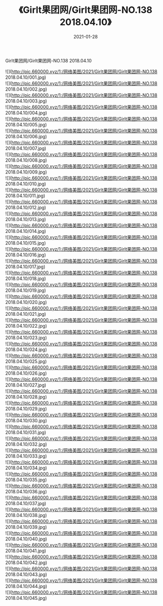 ﻿---
layout: post
title:  《Girlt果团网/Girlt果团网-NO.138 2018.04.10》
date:   2021-01-28
img: http://pic.660000.xyz/1:/网络美图/2021/Girlt果团网/Girlt果团网-NO.138 2018.04.10/000.jpg
categories: [美女, 清纯, 唯美]
---

Girlt果团网/Girlt果团网-NO.138 2018.04.10

 ![](http://pic.660000.xyz/1:/网络美图/2021/Girlt果团网/Girlt果团网-NO.138 2018.04.10/001.jpg) <br>![](http://pic.660000.xyz/1:/网络美图/2021/Girlt果团网/Girlt果团网-NO.138 2018.04.10/002.jpg) <br>![](http://pic.660000.xyz/1:/网络美图/2021/Girlt果团网/Girlt果团网-NO.138 2018.04.10/003.jpg) <br>![](http://pic.660000.xyz/1:/网络美图/2021/Girlt果团网/Girlt果团网-NO.138 2018.04.10/004.jpg) <br>![](http://pic.660000.xyz/1:/网络美图/2021/Girlt果团网/Girlt果团网-NO.138 2018.04.10/005.jpg) <br>![](http://pic.660000.xyz/1:/网络美图/2021/Girlt果团网/Girlt果团网-NO.138 2018.04.10/006.jpg) <br>![](http://pic.660000.xyz/1:/网络美图/2021/Girlt果团网/Girlt果团网-NO.138 2018.04.10/007.jpg) <br>![](http://pic.660000.xyz/1:/网络美图/2021/Girlt果团网/Girlt果团网-NO.138 2018.04.10/008.jpg) <br>![](http://pic.660000.xyz/1:/网络美图/2021/Girlt果团网/Girlt果团网-NO.138 2018.04.10/009.jpg) <br>![](http://pic.660000.xyz/1:/网络美图/2021/Girlt果团网/Girlt果团网-NO.138 2018.04.10/010.jpg) <br>![](http://pic.660000.xyz/1:/网络美图/2021/Girlt果团网/Girlt果团网-NO.138 2018.04.10/011.jpg) <br>![](http://pic.660000.xyz/1:/网络美图/2021/Girlt果团网/Girlt果团网-NO.138 2018.04.10/012.jpg) <br>![](http://pic.660000.xyz/1:/网络美图/2021/Girlt果团网/Girlt果团网-NO.138 2018.04.10/013.jpg) <br>![](http://pic.660000.xyz/1:/网络美图/2021/Girlt果团网/Girlt果团网-NO.138 2018.04.10/014.jpg) <br>![](http://pic.660000.xyz/1:/网络美图/2021/Girlt果团网/Girlt果团网-NO.138 2018.04.10/015.jpg) <br>![](http://pic.660000.xyz/1:/网络美图/2021/Girlt果团网/Girlt果团网-NO.138 2018.04.10/016.jpg) <br>![](http://pic.660000.xyz/1:/网络美图/2021/Girlt果团网/Girlt果团网-NO.138 2018.04.10/017.jpg) <br>![](http://pic.660000.xyz/1:/网络美图/2021/Girlt果团网/Girlt果团网-NO.138 2018.04.10/018.jpg) <br>![](http://pic.660000.xyz/1:/网络美图/2021/Girlt果团网/Girlt果团网-NO.138 2018.04.10/019.jpg) <br>![](http://pic.660000.xyz/1:/网络美图/2021/Girlt果团网/Girlt果团网-NO.138 2018.04.10/020.jpg) <br>![](http://pic.660000.xyz/1:/网络美图/2021/Girlt果团网/Girlt果团网-NO.138 2018.04.10/021.jpg) <br>![](http://pic.660000.xyz/1:/网络美图/2021/Girlt果团网/Girlt果团网-NO.138 2018.04.10/022.jpg) <br>![](http://pic.660000.xyz/1:/网络美图/2021/Girlt果团网/Girlt果团网-NO.138 2018.04.10/023.jpg) <br>![](http://pic.660000.xyz/1:/网络美图/2021/Girlt果团网/Girlt果团网-NO.138 2018.04.10/024.jpg) <br>![](http://pic.660000.xyz/1:/网络美图/2021/Girlt果团网/Girlt果团网-NO.138 2018.04.10/025.jpg) <br>![](http://pic.660000.xyz/1:/网络美图/2021/Girlt果团网/Girlt果团网-NO.138 2018.04.10/026.jpg) <br>![](http://pic.660000.xyz/1:/网络美图/2021/Girlt果团网/Girlt果团网-NO.138 2018.04.10/027.jpg) <br>![](http://pic.660000.xyz/1:/网络美图/2021/Girlt果团网/Girlt果团网-NO.138 2018.04.10/028.jpg) <br>![](http://pic.660000.xyz/1:/网络美图/2021/Girlt果团网/Girlt果团网-NO.138 2018.04.10/029.jpg) <br>![](http://pic.660000.xyz/1:/网络美图/2021/Girlt果团网/Girlt果团网-NO.138 2018.04.10/030.jpg) <br>![](http://pic.660000.xyz/1:/网络美图/2021/Girlt果团网/Girlt果团网-NO.138 2018.04.10/031.jpg) <br>![](http://pic.660000.xyz/1:/网络美图/2021/Girlt果团网/Girlt果团网-NO.138 2018.04.10/032.jpg) <br>![](http://pic.660000.xyz/1:/网络美图/2021/Girlt果团网/Girlt果团网-NO.138 2018.04.10/033.jpg) <br>![](http://pic.660000.xyz/1:/网络美图/2021/Girlt果团网/Girlt果团网-NO.138 2018.04.10/034.jpg) <br>![](http://pic.660000.xyz/1:/网络美图/2021/Girlt果团网/Girlt果团网-NO.138 2018.04.10/035.jpg) <br>![](http://pic.660000.xyz/1:/网络美图/2021/Girlt果团网/Girlt果团网-NO.138 2018.04.10/036.jpg) <br>![](http://pic.660000.xyz/1:/网络美图/2021/Girlt果团网/Girlt果团网-NO.138 2018.04.10/037.jpg) <br>![](http://pic.660000.xyz/1:/网络美图/2021/Girlt果团网/Girlt果团网-NO.138 2018.04.10/038.jpg) <br>![](http://pic.660000.xyz/1:/网络美图/2021/Girlt果团网/Girlt果团网-NO.138 2018.04.10/039.jpg) <br>![](http://pic.660000.xyz/1:/网络美图/2021/Girlt果团网/Girlt果团网-NO.138 2018.04.10/040.jpg) <br>![](http://pic.660000.xyz/1:/网络美图/2021/Girlt果团网/Girlt果团网-NO.138 2018.04.10/041.jpg) <br>![](http://pic.660000.xyz/1:/网络美图/2021/Girlt果团网/Girlt果团网-NO.138 2018.04.10/042.jpg) <br>![](http://pic.660000.xyz/1:/网络美图/2021/Girlt果团网/Girlt果团网-NO.138 2018.04.10/043.jpg) <br>![](http://pic.660000.xyz/1:/网络美图/2021/Girlt果团网/Girlt果团网-NO.138 2018.04.10/044.jpg) <br>![](http://pic.660000.xyz/1:/网络美图/2021/Girlt果团网/Girlt果团网-NO.138 2018.04.10/045.jpg) <br>